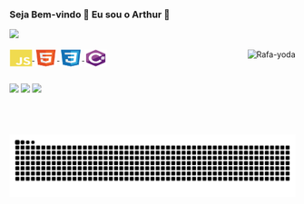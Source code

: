 ### Seja Bem-vindo 👋 Eu sou o Arthur 🤝
<div>
  <a href="https://github.com/Tucoo02">
  <img height="180em" src="https://github-readme-stats.vercel.app/api?username=Tucoo02&show_icons=true&theme=midnight-purple&include_all_commits=true&count_private=true"/>
</div>
<div style="display: inline_block"><br>
  <img align="center" alt="Rafa-Js" height="30" width="40" src="https://raw.githubusercontent.com/devicons/devicon/master/icons/javascript/javascript-plain.svg">
  <img align="center" alt="Rafa-HTML" height="30" width="40" src="https://raw.githubusercontent.com/devicons/devicon/master/icons/html5/html5-original.svg">
  <img align="center" alt="Rafa-CSS" height="30" width="40" src="https://raw.githubusercontent.com/devicons/devicon/master/icons/css3/css3-original.svg">
  <img align="center" alt="Rafa-Csharp" height="30" width="40" src="https://raw.githubusercontent.com/devicons/devicon/master/icons/csharp/csharp-original.svg">
   <img height="150em" align="right" alt="Rafa-yoda" src="https://64.media.tumblr.com/9e6dcb510d12e2311748af571f64bbe5/tumblr_owacjqlfx71w8qokno1_400.gifv">
</div>
  
  ##
 
<div> 
  <a href="https://www.instagram.com/arthur_2netto" target="_blank"><img src="https://img.shields.io/badge/-Instagram-%23E4405F?style=for-the-badge&logo=instagram&logoColor=white" target="_blank"></a>
 <a href="https://discord.gg/WZ6pyQX236" target="_blank"><img src="https://img.shields.io/badge/Discord-7289DA?style=for-the-badge&logo=discord&logoColor=white" target="_blank"></a> 
<a href="https://www.facebook.com/piolho.covacevicenetto" target="_blank"><img src="https://img.shields.io/badge/Facebook-1877F2?style=for-the-badge&logo=facebook&logoColor=white" target="_blank"></a> 

![Snake animation](https://github.com/Tucoo02/Tucoo02/blob/output/github-contribution-grid-snake.svg)
  
</div>
